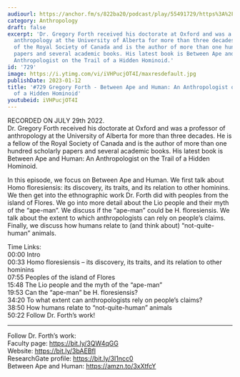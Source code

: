 ```yaml
---
audiourl: https://anchor.fm/s/822ba20/podcast/play/55491729/https%3A%2F%2Fd3ctxlq1ktw2nl.cloudfront.net%2Fstaging%2F2022-6-29%2F95d67139-4543-8a1f-42ce-8dbea5e3e0ed.m4a
category: Anthropology
draft: false
excerpt: 'Dr. Gregory Forth received his doctorate at Oxford and was a professor of
  anthropology at the University of Alberta for more than three decades. He is a fellow
  of the Royal Society of Canada and is the author of more than one hundred scholarly
  papers and several academic books. His latest book is Between Ape and Human: An
  Anthropologist on the Trail of a Hidden Hominoid.'
id: '729'
image: https://i.ytimg.com/vi/iVHPucjOT4I/maxresdefault.jpg
publishDate: 2023-01-12
title: '#729 Gregory Forth - Between Ape and Human: An Anthropologist on the Trail
  of a Hidden Hominoid'
youtubeid: iVHPucjOT4I
---
```

<div class="timelinks">

RECORDED ON JULY 29th 2022.  
Dr. Gregory Forth received his doctorate at Oxford and was a professor of anthropology at the University of Alberta for more than three decades. He is a fellow of the Royal Society of Canada and is the author of more than one hundred scholarly papers and several academic books. His latest book is Between Ape and Human: An Anthropologist on the Trail of a Hidden Hominoid.

In this episode, we focus on Between Ape and Human. We first talk about Homo floresiensis: its discovery, its traits, and its relation to other hominins. We then get into the ethnographic work Dr. Forth did with peoples from the island of Flores. We go into more detail about the Lio people and their myth of the “ape-man”. We discuss if the “ape-man” could be H. floresiensis. We talk about the extent to which anthropologists can rely on people’s claims. Finally, we discuss how humans relate to (and think about) “not-quite-human” animals.

Time Links:  
<time>00:00</time> Intro  
<time>00:33</time> Homo floresiensis – its discovery, its traits, and its relation to other hominins  
<time>07:55</time> Peoples of the island of Flores  
<time>15:48</time> The Lio people and the myth of the “ape-man”  
<time>19:53</time> Can the “ape-man” be H. floresiensis?  
<time>34:20</time> To what extent can anthropologists rely on people’s claims?  
<time>38:50</time> How humans relate to “not-quite-human” animals  
<time>50:22</time> Follow Dr. Forth’s work!

---

Follow Dr. Forth’s work:  
Faculty page: https://bit.ly/3QW4qGG  
Website: https://bit.ly/3bAEBfl  
ResearchGate profile: https://bit.ly/3I1ncc0  
Between Ape and Human: https://amzn.to/3xXtfcY
</div>

